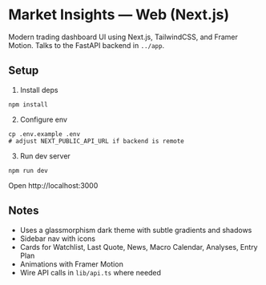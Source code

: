 # Market Insights — Web (Next.js)

Modern trading dashboard UI using Next.js, TailwindCSS, and Framer Motion. Talks to the FastAPI backend in `../app`.

## Setup

1) Install deps

```
npm install
```

2) Configure env

```
cp .env.example .env
# adjust NEXT_PUBLIC_API_URL if backend is remote
```

3) Run dev server

```
npm run dev
```

Open http://localhost:3000

## Notes
- Uses a glassmorphism dark theme with subtle gradients and shadows
- Sidebar nav with icons
- Cards for Watchlist, Last Quote, News, Macro Calendar, Analyses, Entry Plan
- Animations with Framer Motion
- Wire API calls in `lib/api.ts` where needed